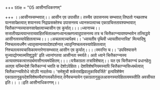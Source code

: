 +++
title = "05 आसीनाधिकरणम्"

+++
।।आसीनस्सम्भवात्।। आसीन एव उपासीत। तस्यैव उपासनस्य सम्भवात् तिष्ठतो गच्छतश्च यत्नसापेक्षत्वात् शयानस्य निद्राप्रसक्तेश्च उपासनस्य ध्यानरूपत्वाच्च एकाग्रचित्ततावश्यम्भावात् चित्तैकाग्न्यस्यासनसापेक्षत्वाच्चासीन एव कुर्यात्।।।।ध्यानाच्च।। सजातीयप्रत्ययान्तराव्यवहितचिंतालक्षणध्यानलक्षणत्वादुपासनस्य तत्र च चित्तैकाग्न्यावश्यम्भावेन तत्सिद्धये आसीनत्वस्यापेक्षितत्वाच्च।।।।अचलत्वञ्चापेक्ष्य।। 'ध्यायतीव पृथिवी ध्यायतीवान्तरिक्ष' मित्यादिषु निश्चलत्वधर्मेण ध्यातृसाम्यव्यपदेशदर्शनात् ध्यातृनिश्चलत्वस्यापेक्षितत्वात् निश्चलत्वस्यचासिकामन्तरेणासम्भवात् आसीन एव कुर्यात्।।।।स्मरन्ति च।। 'उपविश्यासने युज्याद्योगमात्मविशुद्धये' इति ध्यानांगतया आसीनता स्मर्यते। अतो ध्याने चित्तैकाग्न्यस्य अत्यावश्यकत्वात्तदर्थमासीनत्वमपेक्षितम्।।।।यत्रैकाग्रता तत्राविशेषात्।। यत एव चित्तैकाग्न्यं प्रधानहेतुः अतएव यस्मिन्देशे चित्तैकाग्न्यं भवति स देशोऽपेक्षितः। देशविशेषनियमस्यापि चित्तैकाग्न्यसिध्यर्थत्वात् चित्तैकाग्न्यविरोधे सोऽपि नादर्तव्यः। 'समेशुचौ शर्करावह्निवालुकाविवर्जिते' इत्यविशेषेण एकाग्रतानुकूपदेशविशेषस्यैवांगत्वकीर्तनात् तेनैवचन्यायेन एकाग्रतानुकूलआसनस्यापेक्षितत्वमस्तीति अवसीयत इति।। ।।इति आसीनाधिकरणम्।।